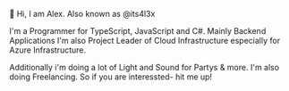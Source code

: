 👋 Hi, I am Alex. Also known as @its4l3x

I'm a Programmer for TypeScript, JavaScript and C#. Mainly Backend Applications
I'm also Project Leader of Cloud Infrastructure especially for Azure Infrastructure.

Additionally i'm doing a lot of Light and Sound for Partys & more.
I'm also doing Freelancing. So if you are interessted- hit me up!


